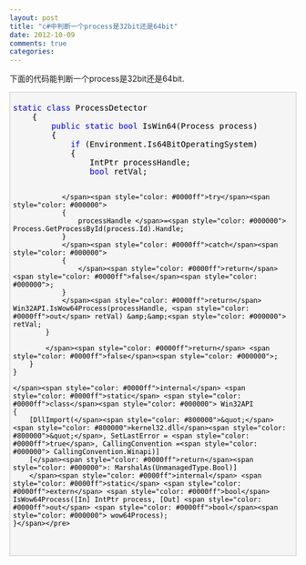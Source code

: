 ```yaml
---
layout: post
title: "c#中判断一个process是32bit还是64bit"
date: 2012-10-09
comments: true
categories: 
---
```

<p>下面的代码能判断一个process是32bit还是64bit.</p>  <div style="border-bottom: #cccccc 1px solid; border-left: #cccccc 1px solid; padding-bottom: 5px; background-color: #f5f5f5; padding-left: 5px; padding-right: 5px; border-top: #cccccc 1px solid; border-right: #cccccc 1px solid; padding-top: 5px" class="cnblogs_code">   <pre><span style="color: #0000ff">static</span> <span style="color: #0000ff">class</span><span style="color: #000000"> ProcessDetector
    {
        </span><span style="color: #0000ff">public</span> <span style="color: #0000ff">static</span> <span style="color: #0000ff">bool</span><span style="color: #000000"> IsWin64(Process process)
        {
            </span><span style="color: #0000ff">if</span><span style="color: #000000"> (Environment.Is64BitOperatingSystem)
            {
                IntPtr processHandle;
                </span><span style="color: #0000ff">bool</span><span style="color: #000000"> retVal;

                </span><span style="color: #0000ff">try</span><span style="color: #000000">
                {
                    processHandle </span>=<span style="color: #000000"> Process.GetProcessById(process.Id).Handle;
                }
                </span><span style="color: #0000ff">catch</span><span style="color: #000000">
                {
                    </span><span style="color: #0000ff">return</span> <span style="color: #0000ff">false</span><span style="color: #000000">; 
                }
                </span><span style="color: #0000ff">return</span> Win32API.IsWow64Process(processHandle, <span style="color: #0000ff">out</span> retVal) &amp;&amp;<span style="color: #000000"> retVal;
            }

            </span><span style="color: #0000ff">return</span> <span style="color: #0000ff">false</span><span style="color: #000000">;
        }
    }

    </span><span style="color: #0000ff">internal</span> <span style="color: #0000ff">static</span> <span style="color: #0000ff">class</span><span style="color: #000000"> Win32API
    {
        [DllImport(</span><span style="color: #800000">&quot;</span><span style="color: #800000">kernel32.dll</span><span style="color: #800000">&quot;</span>, SetLastError = <span style="color: #0000ff">true</span>, CallingConvention =<span style="color: #000000"> CallingConvention.Winapi)]
        [</span><span style="color: #0000ff">return</span><span style="color: #000000">: MarshalAs(UnmanagedType.Bool)]
        </span><span style="color: #0000ff">internal</span> <span style="color: #0000ff">static</span> <span style="color: #0000ff">extern</span> <span style="color: #0000ff">bool</span> IsWow64Process([In] IntPtr process, [Out] <span style="color: #0000ff">out</span> <span style="color: #0000ff">bool</span><span style="color: #000000"> wow64Process);
    }</span></pre>
</div>